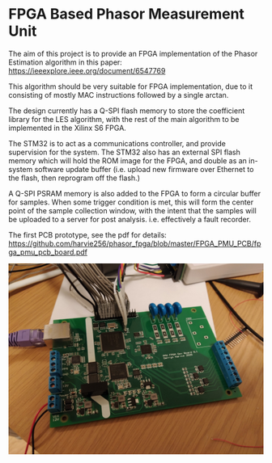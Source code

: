 # FPGA Based Phasor Measurement Unit

The aim of this project is to provide an FPGA implementation of the Phasor Estimation algorithm in this paper:
https://ieeexplore.ieee.org/document/6547769

This algorithm should be very suitable for FPGA implementation, due to it consisting of mostly MAC instructions followed by a single arctan.

The design currently has a Q-SPI flash memory to store the coefficient library for the LES algorithm, with the rest of the main algorithm to be implemented in the Xilinx S6 FPGA.

The STM32 is to act as a communications controller, and provide supervision for the system.  The STM32 also has an external SPI flash memory which will hold the ROM image for the FPGA, and double as an in-system software update buffer (i.e. upload new firmware over Ethernet to the flash, then reprogram off the flash.)

A Q-SPI PSRAM memory is also added to the FPGA to form a circular buffer for samples.  When some trigger condition is met, this will form the center point of the sample collection window, with the intent that the samples will be uploaded to a server for post analysis.  i.e. effectively a fault recorder.

The first PCB prototype, see the pdf for details:
https://github.com/harvie256/phasor_fpga/blob/master/FPGA_PMU_PCB/fpga_pmu_pcb_board.pdf

![Alt text](https://raw.githubusercontent.com/harvie256/phasor_fpga/master/FirstPrototype.jpg "First PCB prototype")
